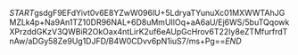 $START$gsdgF9EFdYivt0v6E8YZwW096lU+5LdryaTYunuXc01MXWWTAhJGMZLk4p+Na9An1TZ10DR96NAL+6D8uMmUIlOq+aA6aU/Ej6WS/5buTQqowkXPrzddGKzV3QWBiR2OkOax4ntLirK2uf6eAUpGcHrov6T22Iy8eZTMfurfrdTnAw/aDGy58Ze9Ug1DJFD/B4W0CDvv6pN1iuS7/ms+Pg==$END$